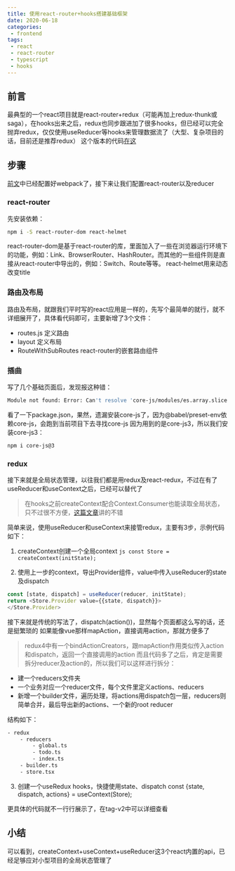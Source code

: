 ```yaml
---
title: 使用react-router+hooks搭建基础框架
date: 2020-06-18
categories:
 - frontend
tags:
 - react
 - react-router
 - typescript
 - hooks
---
```


## 前言
最典型的一个react项目就是react-router+redux（可能再加上redux-thunk或saga），在hooks出来之后，redux也同步跟进加了很多hooks，但已经可以完全抛弃redux，仅仅使用useReducer等hooks来管理数据流了（大型、复杂项目的话，目前还是推荐redux）
这个版本的代码[在这](https://github.com/Thyiad/react-ssr/tree/tag-v2)

## 步骤
[前文](https://www.thyiad.top/_posts/2020-06-05-react+ts%E6%90%AD%E5%BB%BA%E5%89%8D%E7%AB%AF%E5%B7%A5%E7%A8%8B.html)中已经配置好webpack了，接下来让我们配置react-router以及reducer

### react-router
先安装依赖：
``` bash
npm i -S react-router-dom react-helmet
```
react-router-dom是基于react-router的库，里面加入了一些在浏览器运行环境下的功能，例如：Link、BrowserRouter、HashRouter。而其他的一些组件则是直接从react-router中导出的，例如：Switch、Route等等。
react-helmet用来动态改变title

### 路由及布局
路由及布局，就跟我们平时写的react应用是一样的，先写个最简单的就行，就不详细展开了，具体看代码即可，主要新增了3个文件：
- routes.js 定义路由
- layout 定义布局
- RouteWithSubRoutes react-router的嵌套路由组件

### 插曲
写了几个基础页面后，发现报这种错：
``` bash
Module not found: Error: Can't resolve 'core-js/modules/es.array.slice' 
```
看了一下package.json，果然，遗漏安装core-js了，因为@babel/preset-env依赖core-js，会跑到当前项目下去寻找core-js
因为用到的是core-js3，所以我们安装core-js3：
```bash
npm i core-js@3
```

### redux
接下来就是全局状态管理，以往我们都是用redux及react-redux，不过在有了useReducer和useContext之后，已经可以替代了
> 在hooks之前createContext配合Context.Consumer也能读取全局状态，只不过很不方便，[这篇文章](https://medium.com/@Whien/%E9%80%8F%E9%81%8E-react-usecontext-%E8%88%87-usereducer-%E4%BE%86%E5%81%9A-global-state-manager-bed30fb1f08b)讲的不错

简单来说，使用useReducer和useContext来接管redux，主要有3步，示例代码如下：
1. createContext创建一个全局context
```js const Store = createContext(initState);```

2. 使用上一步的context，导出Provider组件，value中传入useReducer的state及dispatch
``` ts
const [state, dispatch] = useReducer(reducer, initState);
return <Store.Provider value={{state, dispatch}}>
</Store.Provider>
```
接下来就是传统的写法了，dispatch(action())，显然每个页面都这么写的话，还是挺繁琐的
如果能像vue那样mapAction，直接调用action，那就方便多了
>redux4中有一个bindActionCreators，跟mapAction作用类似传入action和dispatch，返回一个直接调用的action
而且代码多了之后，肯定是需要拆分reducer及action的，所以我们可以这样进行拆分：
- 建一个reducers文件夹
- 一个业务对应一个reducer文件，每个文件里定义actions、reducers
- 新增一个builder文件，遍历处理，将actions用dispatch包一层，reducers则简单合并，最后导出新的actions、一个新的root reducer

结构如下：
``` bash
- redux
    - reducers
        - global.ts
        - todo.ts
        - index.ts
    - builder.ts
    - store.tsx
```

3. 创建一个useRedux hooks，快捷使用state、dispatch
const {state, dispatch, actions} = useContext(Store);

更具体的代码就不一行行展示了，在tag-v2中可以详细查看

## 小结
可以看到，createContext+useContext+useReducer这3个react内置的api，已经足够应对小型项目的全局状态管理了
